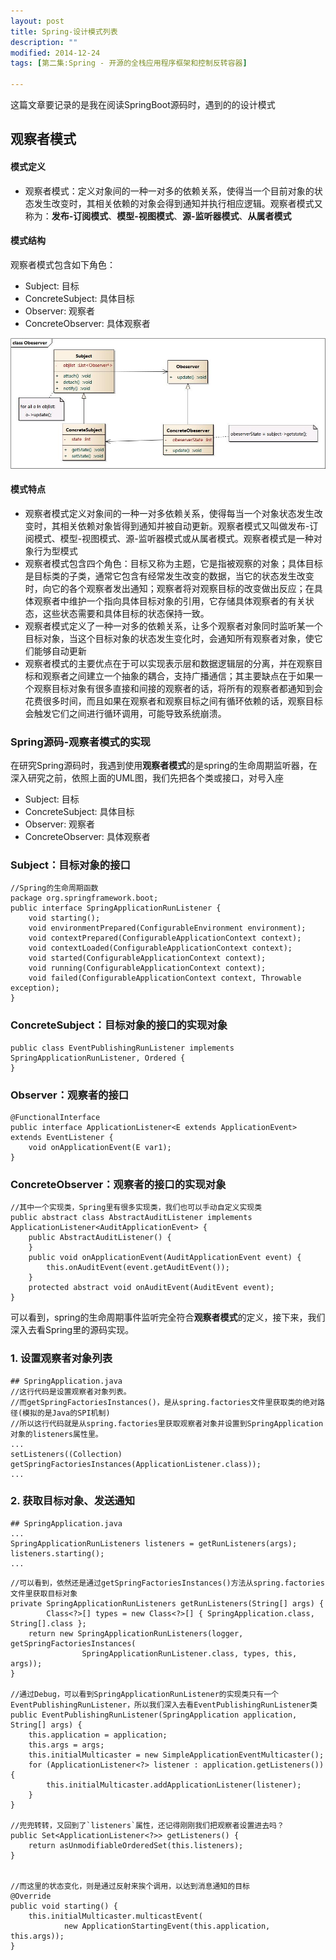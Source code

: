 ```yaml
---
layout: post
title: Spring-设计模式列表
description: ""
modified: 2014-12-24
tags: [第二集:Spring - 开源的全栈应用程序框架和控制反转容器]

---
```


这篇文章要记录的是我在阅读SpringBoot源码时，遇到的的设计模式

## 观察者模式

#### 模式定义
- 观察者模式：定义对象间的一种一对多的依赖关系，使得当一个目前对象的状态发生改变时，其相关依赖的对象会得到通知并执行相应逻辑。观察者模式又称为：**发布-订阅模式**、**模型-视图模式**、**源-监听器模式**、**从属者模式**

#### 模式结构
观察者模式包含如下角色：
- Subject: 目标
- ConcreteSubject: 具体目标
- Observer: 观察者
- ConcreteObserver: 具体观察者
  
![](/images/blogs/Obeserver.jpg)


#### 模式特点
- 观察者模式定义对象间的一种一对多依赖关系，使得每当一个对象状态发生改变时，其相关依赖对象皆得到通知并被自动更新。观察者模式又叫做发布-订阅模式、模型-视图模式、源-监听器模式或从属者模式。观察者模式是一种对象行为型模式
- 观察者模式包含四个角色：目标又称为主题，它是指被观察的对象；具体目标是目标类的子类，通常它包含有经常发生改变的数据，当它的状态发生改变时，向它的各个观察者发出通知；观察者将对观察目标的改变做出反应；在具体观察者中维护一个指向具体目标对象的引用，它存储具体观察者的有关状态，这些状态需要和具体目标的状态保持一致。
- 观察者模式定义了一种一对多的依赖关系，让多个观察者对象同时监听某一个目标对象，当这个目标对象的状态发生变化时，会通知所有观察者对象，使它们能够自动更新
- 观察者模式的主要优点在于可以实现表示层和数据逻辑层的分离，并在观察目标和观察者之间建立一个抽象的耦合，支持广播通信；其主要缺点在于如果一个观察目标对象有很多直接和间接的观察者的话，将所有的观察者都通知到会花费很多时间，而且如果在观察者和观察目标之间有循环依赖的话，观察目标会触发它们之间进行循环调用，可能导致系统崩溃。

### Spring源码-观察者模式的实现

在研究Spring源码时，我遇到使用**观察者模式**的是spring的生命周期监听器，在深入研究之前，依照上面的UML图，我们先把各个类或接口，对号入座

- Subject: 目标
- ConcreteSubject: 具体目标
- Observer: 观察者
- ConcreteObserver: 具体观察者

### Subject：目标对象的接口

```
//Spring的生命周期函数
package org.springframework.boot;
public interface SpringApplicationRunListener {
	void starting();
	void environmentPrepared(ConfigurableEnvironment environment);
	void contextPrepared(ConfigurableApplicationContext context);
	void contextLoaded(ConfigurableApplicationContext context);
	void started(ConfigurableApplicationContext context);
	void running(ConfigurableApplicationContext context);
	void failed(ConfigurableApplicationContext context, Throwable exception);
}
```

### ConcreteSubject：目标对象的接口的实现对象
```
public class EventPublishingRunListener implements SpringApplicationRunListener, Ordered {
}
```

### Observer：观察者的接口
```
@FunctionalInterface
public interface ApplicationListener<E extends ApplicationEvent> extends EventListener {
    void onApplicationEvent(E var1);
}
```

### ConcreteObserver：观察者的接口的实现对象
```
//其中一个实现类，Spring里有很多实现类，我们也可以手动自定义实现类
public abstract class AbstractAuditListener implements ApplicationListener<AuditApplicationEvent> {
    public AbstractAuditListener() {
    }
    public void onApplicationEvent(AuditApplicationEvent event) {
        this.onAuditEvent(event.getAuditEvent());
    }
    protected abstract void onAuditEvent(AuditEvent event);
}

```


可以看到，spring的生命周期事件监听完全符合**观察者模式**的定义，接下来，我们深入去看Spring里的源码实现。

### 1. 设置观察者对象列表
```
## SpringApplication.java
//这行代码是设置观察者对象列表。
//而getSpringFactoriesInstances()，是从spring.factories文件里获取类的绝对路径(模拟的是Java的SPI机制)
//所以这行代码就是从spring.factories里获取观察者对象并设置到SpringApplication对象的listeners属性里。
...
setListeners((Collection) getSpringFactoriesInstances(ApplicationListener.class));
...
```

### 2. 获取目标对象、发送通知
```
## SpringApplication.java
...
SpringApplicationRunListeners listeners = getRunListeners(args);
listeners.starting();
...
```
```
//可以看到，依然还是通过getSpringFactoriesInstances()方法从spring.factories文件里获取目标对象
private SpringApplicationRunListeners getRunListeners(String[] args) {
		Class<?>[] types = new Class<?>[] { SpringApplication.class, String[].class };
	return new SpringApplicationRunListeners(logger, getSpringFactoriesInstances(
				SpringApplicationRunListener.class, types, this, args));
}

//通过Debug，可以看到SpringApplicationRunListener的实现类只有一个EventPublishingRunListener，所以我们深入去看EventPublishingRunListener类
public EventPublishingRunListener(SpringApplication application, String[] args) {
	this.application = application;
	this.args = args;
	this.initialMulticaster = new SimpleApplicationEventMulticaster();
	for (ApplicationListener<?> listener : application.getListeners()) {
		this.initialMulticaster.addApplicationListener(listener);
	}
}

//兜兜转转，又回到了`listeners`属性，还记得刚刚我们把观察者设置进去吗？
public Set<ApplicationListener<?>> getListeners() {	
	return asUnmodifiableOrderedSet(this.listeners);
}


//而这里的状态变化，则是通过反射来挨个调用，以达到消息通知的目标
@Override
public void starting() {
	this.initialMulticaster.multicastEvent(
			new ApplicationStartingEvent(this.application, this.args));
}
```

